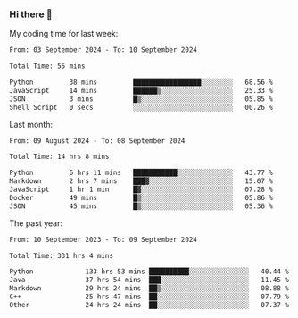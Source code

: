 ### Hi there 👋

My coding time for last week:

<!--START_SECTION:week-->

```txt
From: 03 September 2024 - To: 10 September 2024

Total Time: 55 mins

Python         38 mins         █████████████████░░░░░░░░   68.56 %
JavaScript     14 mins         ██████▒░░░░░░░░░░░░░░░░░░   25.33 %
JSON           3 mins          █▒░░░░░░░░░░░░░░░░░░░░░░░   05.85 %
Shell Script   0 secs          ░░░░░░░░░░░░░░░░░░░░░░░░░   00.26 %
```

<!--END_SECTION:week-->

Last month:

<!--START_SECTION:month-->

```txt
From: 09 August 2024 - To: 08 September 2024

Total Time: 14 hrs 8 mins

Python         6 hrs 11 mins   ███████████░░░░░░░░░░░░░░   43.77 %
Markdown       2 hrs 7 mins    ███▓░░░░░░░░░░░░░░░░░░░░░   15.07 %
JavaScript     1 hr 1 min      █▓░░░░░░░░░░░░░░░░░░░░░░░   07.28 %
Docker         49 mins         █▒░░░░░░░░░░░░░░░░░░░░░░░   05.86 %
JSON           45 mins         █▒░░░░░░░░░░░░░░░░░░░░░░░   05.36 %
```

<!--END_SECTION:month-->

The past year:

<!--START_SECTION:year-->

```txt
From: 10 September 2023 - To: 09 September 2024

Total Time: 331 hrs 4 mins

Python             133 hrs 53 mins ██████████░░░░░░░░░░░░░░░   40.44 %
Java               37 hrs 54 mins  ███░░░░░░░░░░░░░░░░░░░░░░   11.45 %
Markdown           29 hrs 24 mins  ██▒░░░░░░░░░░░░░░░░░░░░░░   08.88 %
C++                25 hrs 47 mins  ██░░░░░░░░░░░░░░░░░░░░░░░   07.79 %
Other              24 hrs 24 mins  ██░░░░░░░░░░░░░░░░░░░░░░░   07.37 %
```

<!--END_SECTION:year-->
